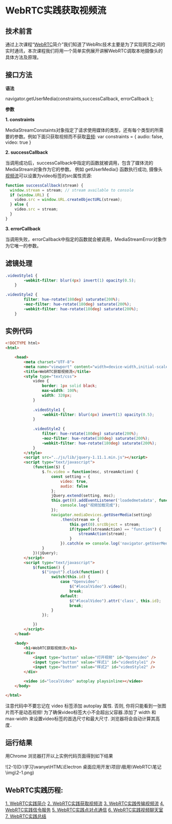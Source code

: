 # WebRTC实践获取视频流

## 技术前言

 通过上次课程“[WebRTC](https://so.csdn.net/so/search?q=WebRTC&spm=1001.2101.3001.7020)简介”我们知道了WebRtc技术主要是为了实现网页之间的实时通讯，本次课程我们将用一个简单实例展开讲解WebRTC调取本地摄像头的具体方法及原理。 

## 接口方法

 **语法** 

 navigator.getUserMedia(constraints,successCallback, errorCallback ); 

 **参数** 

 **1. constraints** 

 MediaStreamConstaints对象指定了请求使用媒体的类型，还有每个类型的所需要的参数。例如下面只获取视频而不获取[音频](https://so.csdn.net/so/search?q=音频&spm=1001.2101.3001.7020):
var constraints = {
audio: false,
video: true
} 

 **2. successCallback** 

 当调用成功后，successCallback中指定的函数就被调用，包含了媒体流的MediaStream对象作为它的参数。
例如 getUserMedia() 函数执行成功, 摄像头[视频流](https://so.csdn.net/so/search?q=视频流&spm=1001.2101.3001.7020)可以设置为video标签的src属性资源: 

```js
function successCallback(stream) {
  window.stream = stream; // stream available to console
  if (window.URL) {
    video.src = window.URL.createObjectURL(stream);
  } else {
    video.src = stream;
  }
}

```

 **3. errorCallback** 

 当调用失败，errorCallback中指定的函数就会被调用，MediaStreamError对象作为它唯一的参数。 

## 滤镜处理

```css
.videoStyle1 {
        -webkit-filter: blur(4px) invert(1) opacity(0.5);
    }
			
.videoStyle2 {
        filter: hue-rotate(180deg) saturate(200%);
        -moz-filter: hue-rotate(180deg) saturate(200%);
        -webkit-filter: hue-rotate(180deg) saturate(200%);
    }

```



## 实例代码

```html
<!DOCTYPE html>
<html>

	<head>
		<meta charset="UTF-8">
		<meta name="viewport" content="width=device-width,initial-scale=1,user-scalable=no">
		<title>WebRTC获取视频流</title>
		<style type="text/css">
			video {
				border: 1px solid black;
				max-width: 100%;
				width: 320px;
			}
			
			.videoStyle1 {
				-webkit-filter: blur(4px) invert(1) opacity(0.5);
			}
			
			.videoStyle2 {
				filter: hue-rotate(180deg) saturate(200%);
				-moz-filter: hue-rotate(180deg) saturate(200%);
				-webkit-filter: hue-rotate(180deg) saturate(200%);
			}
		</style>
		<script src="../js/lib/jquery-1.11.1.min.js"></script>
		<script type="text/javascript">
			(function($) {
				$.fn.video = function(msc, streamAction) {
					const setting = {
						video: true,
						audio: false
					};
					jQuery.extend(setting, msc);
					this.get(0).addEventListener('loadedmetadata', function() {
						console.log("视频加载完成");
					});
					navigator.mediaDevices.getUserMedia(setting)
						.then(stream => {
							this.get(0).srcObject = stream;
							if(typeof(streamAction) == "function") {
								streamAction(stream);
							}
						}).catch(e => console.log('navigator.getUserMedia error: ', e));
				}
			})(jQuery);
		</script>
		<script type="text/javascript">
			$(function() {
				$("input").click(function() {
					switch(this.id) {
						case "Openvideo":
							$("#localVideo").video();
							break;
						default:
							$("#localVideo").attr('class', this.id);
							break;
					}
				});

			})
		</script>
	</head>

	<body>
		<h1>WebRTC获取视频流</h1>
		<div>
			<input type="button" value="打开视频" id="Openvideo" />
			<input type="button" value="样式1" id="videoStyle1" />
			<input type="button" value="样式2" id="videoStyle2" />
		</div>

		<video id="localVideo" autoplay playsinline></video>
	</body>

</html>

```

 注意代码中不要忘记在 video 标签添加 autoplay 属性. 否则, 你将只能看到一张图片而不是动态视频!
为了确保video标签大小不会超出父容器.添加了 width 和 max-width 来设置video标签的首选尺寸和最大尺寸. 浏览器将会自动计算其高度． 



## 运行结果

 用Chrome 浏览器打开以上实例代码页面得到如下结果 

![2-1](D:\学习\wanye\HTML\Electron 桌面应用开发\项目\极用\WebRTC\笔记\img\2-1.png)



## WebRTC实践历程:

[1. WebRTC实践简介](https://blog.csdn.net/xxxlllbbb/article/details/108099522)
[2. WebRTC实践获取视频流](https://blog.csdn.net/xxxlllbbb/article/details/108103072)
[3. WebRTC实践传输视频流](https://blog.csdn.net/xxxlllbbb/article/details/108124000)
[4. WebRTC实践信令服务](https://blog.csdn.net/xxxlllbbb/article/details/108129193)
[5. WebRTC实践点对点通信](https://blog.csdn.net/xxxlllbbb/article/details/108386980)
[6. WebRTC实践视频聊天室](https://blog.csdn.net/xxxlllbbb/article/details/108388840)
[7. WebRTC实践总结](https://blog.csdn.net/xxxlllbbb/article/details/108392287)